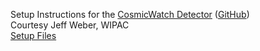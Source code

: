 Setup Instructions for the [CosmicWatch Detector](http://www.cosmicwatch.lns.mit.edu/about) ([GitHub](https://github.com/spenceraxani/Desktop-Muon-Detector))  
Courtesy Jeff Weber, WIPAC  
[Setup Files](https://user-web.icecube.wisc.edu/~jweber/CosmicWatch/)
